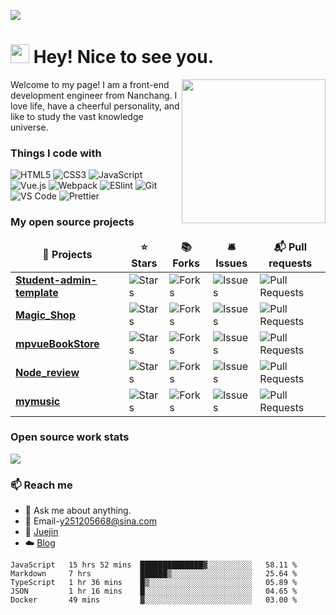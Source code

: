 
![](https://github.com/halfrost/halfrost/blob/master/icons/header_.png)
<h1><img src="https://emojis.slackmojis.com/emojis/images/1531849430/4246/blob-sunglasses.gif?1531849430" width="30"/> Hey! Nice to see you.</h1>
<img align='right' src="https://media.giphy.com/media/M9gbBd9nbDrOTu1Mqx/giphy.gif" width="230">
<p>Welcome to my page! I am a front-end development engineer from Nanchang. I love life, have a cheerful personality, and like to study the vast knowledge universe.</p>

<h3>Things I code with</h3>

![HTML5](https://img.shields.io/badge/-HTML5-%23E44D27?style=for-the-badge&logo=html5&logoColor=ffffff)
![CSS3](https://img.shields.io/badge/-CSS3-%231572B6?style=for-the-badge&logo=css3)
![JavaScript](https://img.shields.io/badge/-JavaScript-%23F7DF1C?style=for-the-badge&logo=javascript&logoColor=000000&labelColor=%23F7DF1C&color=%23FFCE5A)
![Vue.js](https://img.shields.io/badge/-Vue.js-%232c3e50?style=for-the-badge&logo=Vue.js)
![Webpack](https://img.shields.io/badge/-Webpack-%232C3A42?style=for-the-badge&logo=webpack)
![ESlint](https://img.shields.io/badge/-ESLint-%234B32C3?style=for-the-badge&logo=eslint)
![Git](https://img.shields.io/badge/-Git-%23F05032?style=for-the-badge&logo=git&logoColor=%23ffffff)
![VS Code](https://img.shields.io/badge/-VSCode-%23007ACC?style=for-the-badge&logo=visual-studio-code)
![Prettier](https://img.shields.io/badge/-Prettier-%23142027?style=for-the-badge&logo=prettier)



<h3>My open source projects</h3>

<table>
  <thead align="center">
    <tr border: none;>
      <td><b>🎁 Projects</b></td>
      <td><b>⭐ Stars</b></td>
      <td><b>📚 Forks</b></td>
      <td><b>🛎 Issues</b></td>
      <td><b>📬 Pull requests</b></td>
    </tr>
  </thead>
  <tbody>
    <tr>
      <td><a href="https://github.com/251205668/student-admin-template"><b>Student-admin-template</b></a></td>
      <td><img alt="Stars" src="https://img.shields.io/github/stars/251205668/student-admin-template?style=flat-square&labelColor=343b41"/></td>
      <td><img alt="Forks" src="https://img.shields.io/github/forks/251205668/student-admin-template?style=flat-square&labelColor=343b41"/></td>
      <td><img alt="Issues" src="https://img.shields.io/github/issues/251205668/student-admin-template?style=flat-square&labelColor=343b41"/></td>
      <td><img alt="Pull Requests" src="https://img.shields.io/github/issues-pr/251205668/student-admin-template?style=flat-square&labelColor=343b41"/></td>
    </tr>
	  <tr>
      <td><a href="https://github.com/251205668/Magic_Shop"><b>Magic_Shop</b></a></td>
      <td><img alt="Stars" src="https://img.shields.io/github/stars/251205668/Magic_Shop?style=flat-square&labelColor=343b41"/></td>
      <td><img alt="Forks" src="https://img.shields.io/github/forks/251205668/Magic_Shop?style=flat-square&labelColor=343b41"/></td>
      <td><img alt="Issues" src="https://img.shields.io/github/issues/251205668/Magic_Shop?style=flat-square&labelColor=343b41"/></td>
      <td><img alt="Pull Requests" src="https://img.shields.io/github/issues-pr/251205668/Magic_Shop?style=flat-square&labelColor=343b41"/></td>
    </tr>
      <tr>
      <td><a href="https://github.com/251205668/mpvueBookStore"><b>mpvueBookStore</b></a></td>
      <td><img alt="Stars" src="https://img.shields.io/github/stars/251205668/mpvueBookStore?style=flat-square&labelColor=343b41"/></td>
      <td><img alt="Forks" src="https://img.shields.io/github/forks/251205668/mpvueBookStore?style=flat-square&labelColor=343b41"/></td>
      <td><img alt="Issues" src="https://img.shields.io/github/issues/251205668/mpvueBookStore?style=flat-square&labelColor=343b41"/></td>
      <td><img alt="Pull Requests" src="https://img.shields.io/github/issues-pr/251205668/mpvueBookStore?style=flat-square&labelColor=343b41"/></td>
    </tr>
    <tr>
      <td><a href="https://github.com/251205668/Node_review"><b>Node_review</b></a></td>
      <td><img alt="Stars" src="https://img.shields.io/github/stars/251205668/Node_review?style=flat-square&labelColor=343b41"/></td>
      <td><img alt="Forks" src="https://img.shields.io/github/forks/251205668/Node_review?style=flat-square&labelColor=343b41"/></td>
      <td><img alt="Issues" src="https://img.shields.io/github/issues/251205668/Node_review?style=flat-square&labelColor=343b41"/></td>
      <td><img alt="Pull Requests" src="https://img.shields.io/github/issues-pr/251205668/Node_review?style=flat-square&labelColor=343b41"/></td>
    </tr>
    <tr>
      <td><a href="https://github.com/251205668/mymusic"><b>mymusic</b></a></td>
      <td><img alt="Stars" src="https://img.shields.io/github/stars/251205668/mymusic?style=flat-square&labelColor=343b41"/></td>
      <td><img alt="Forks" src="https://img.shields.io/github/forks/251205668/mymusic?style=flat-square&labelColor=343b41"/></td>
      <td><img alt="Issues" src="https://img.shields.io/github/issues/251205668/mymusic?style=flat-square&labelColor=343b41"/></td>
      <td><img alt="Pull Requests" src="https://img.shields.io/github/issues-pr/251205668/mymusic?style=flat-square&labelColor=343b41"/></td>
    </tr>
  </tbody>
</table>

<h3>Open source work stats</h3>

![](https://github-readme-stats.vercel.app/api?username=251205668&count_private=true&show_icons=true&theme=dracula)

<h3>📫 Reach me</h3>

- 💬 Ask me about anything.
- 📧 Email-[y251205668@sina.com](y251205668@sina.com)
- 📖 [Juejin](https://juejin.cn/user/1855631359227079)
- ☁️ [Blog](https://251205668.github.io/)

<!--START_SECTION:waka-->
```text
JavaScript   15 hrs 52 mins  ██████████████▓░░░░░░░░░░   58.11 % 
Markdown     7 hrs           ██████▒░░░░░░░░░░░░░░░░░░   25.64 % 
TypeScript   1 hr 36 mins    █▒░░░░░░░░░░░░░░░░░░░░░░░   05.89 % 
JSON         1 hr 16 mins    █░░░░░░░░░░░░░░░░░░░░░░░░   04.65 % 
Docker       49 mins         ▓░░░░░░░░░░░░░░░░░░░░░░░░   03.00 % 
```
<!--END_SECTION:waka-->
